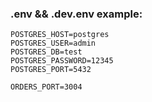 ### .env && .dev.env example:

```
POSTGRES_HOST=postgres
POSTGRES_USER=admin
POSTGRES_DB=test
POSTGRES_PASSWORD=12345
POSTGRES_PORT=5432

ORDERS_PORT=3004
```
